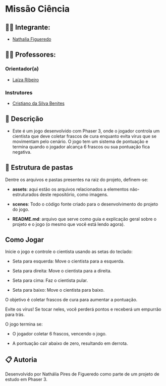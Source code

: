 
<br>

# Missão Ciência


## 👨‍🎓 Integrante: 
- <a href="https://github.com/Nathaliapfigueredo">Nathalia Figueredo</a>


## 👩‍🏫 Professores:
### Orientador(a) 
- <a href="https://www.linkedin.com/in/laizaribeiro/">Laíza Ribeiro</a>
### Instrutores
- <a href="https://linkedin.com/in/cristiano-benites-ph-d-687647a8">Cristiano da Silva Benites</a>


## 📜 Descrição

*  Este é um jogo desenvolvido com Phaser 3, onde o jogador controla um cientista que deve coletar frascos de cura enquanto evita vírus que se movimentam pelo cenário. O jogo tem um sistema de pontuação e termina quando o jogador alcança 6 frascos ou sua pontuação fica negativa.


## 📁 Estrutura de pastas

Dentre os arquivos e pastas presentes na raiz do projeto, definem-se:

- <b>assets</b>: aqui estão os arquivos relacionados a elementos não-estruturados deste repositório, como imagens.

- <b>scenes</b>: Todo o código fonte criado para o desenvolvimento do projeto do jogo.

- <b>README.md</b>: arquivo que serve como guia e explicação geral sobre o projeto e o jogo (o mesmo que você está lendo agora).

## Como Jogar

Inicie o jogo e controle o cientista usando as setas do teclado:

- Seta para esquerda: Move o cientista para a esquerda.

- Seta para direita: Move o cientista para a direita.

- Seta para cima: Faz o cientista pular.

- Seta para baixo: Move o cientista para baixo.

O objetivo é coletar frascos de cura para aumentar a pontuação.

Evite os vírus! Se tocar neles, você perderá pontos e receberá um empurrão para trás.

O jogo termina se:

- O jogador coletar 6 frascos, vencendo o jogo.

- A pontuação cair abaixo de zero, resultando em derrota.


## 📋 Autoria

Desenvolvido por Nathália Pires de Figueredo como parte de um projeto de estudo em Phaser 3.
